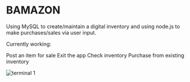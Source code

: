 # BAMAZON
Using MySQL to create/maintain a digital inventory and using node.js to make purchases/sales via user input.

Currently working:

Post an item for sale
Exit the app
Check inventory
Purchase from existing inventory

![terminal 1](https://github.com/pnavo/BAMAZON/blob/master/images/sell.JPG "Sell items")